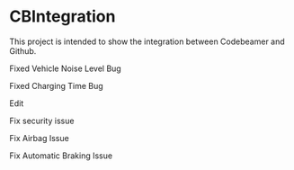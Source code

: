 # CBIntegration

This project is intended to show the integration between Codebeamer and Github.

Fixed Vehicle Noise Level Bug

Fixed Charging Time Bug

Edit

Fix security issue

Fix Airbag Issue

Fix Automatic Braking Issue
